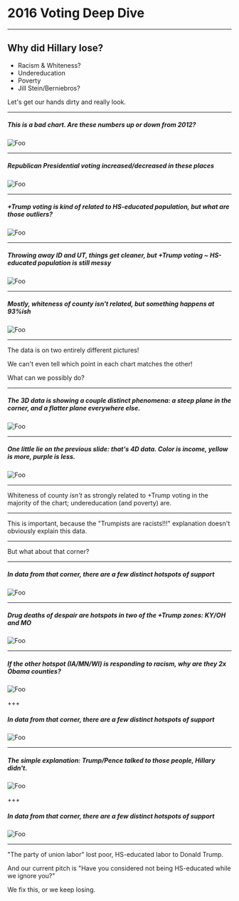 # 2016 Voting Deep Dive

---

## Why did Hillary lose?

* Racism & Whiteness?
* Undereducation
* Poverty
* Jill Stein/Berniebros?

Let's get our hands dirty and really look.

---

##### This is a bad chart.  Are these numbers up or down from 2012?

![Foo](img/bad.png)

---

##### Republican Presidential voting increased/decreased in these places

![Foo](img/support.png)

---

##### +Trump voting is kind of related to HS-educated population, but what are those outliers?

![Foo](img/dirty_cone.png)

---

##### Throwing away ID and UT, things get cleaner, but +Trump voting ~ HS-educated population is still messy

![Foo](img/clean_cone.png)

---

##### Mostly, whiteness of county isn't related, but something happens at 93%ish

![Foo](img/curve.png)

---

The data is on two entirely different pictures!

We can't even tell which point in each chart matches the other!

What can we possibly do?

---

##### The 3D data is showing a couple distinct phenomena: a steep plane in the corner, and a flatter plane everywhere else.

![Foo](img/lean_rotate.gif)

---

##### One little lie on the previous slide: that's 4D data.  Color is income, yellow is more, purple is less.

![Foo](img/lean_rotate.gif)

---


Whiteness of county _isn't_ as strongly related to +Trump voting in the majority of the chart; undereducation (and poverty) are.

---

This is important, because the "Trumpists are racists!!!" explanation doesn't obviously explain this data.

---

But what about that corner?

---

##### In data from that corner, there are a few distinct hotspots of support

![Foo](img/big_support.png)

---

##### Drug deaths of despair are hotspots in two of the +Trump zones: KY/OH and MO

![Foo](img/drugs.jpg)

---

##### If the other hotspot (IA/MN/WI) is responding to racism, why are they 2x Obama counties?

![Foo](img/Flip1.png)

+++

##### In data from that corner, there are a few distinct hotspots of support

![Foo](img/big_support.png)

---

##### The simple explanation: Trump/Pence talked to those people, Hillary didn't.

![Foo](img/dots.png)

+++

##### In data from that corner, there are a few distinct hotspots of support

![Foo](img/big_support.png)

---

"The party of union labor" lost poor, HS-educated labor to Donald Trump.

And our current pitch is "Have you considered not being HS-educated while we ignore you?"

We fix this, or we keep losing.